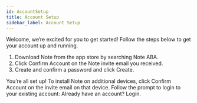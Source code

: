 ```yaml
---
id: AccountSetup
title: Account Setup
sidebar_label: Account Setup
---
```

Welcome, we’re excited for you to get started! Follow the steps below to get your account up and running. 

1. Download Note from the app store by searching Note ABA. 
2. Click Confirm Account on the Note invite email you received. 
3. Create and confirm a password and click Create. 

You’re all set up! To install Note on additional devices, click Confirm Account on the invite email on that device. Follow the prompt to login to your existing account: Already have an account? Login. 